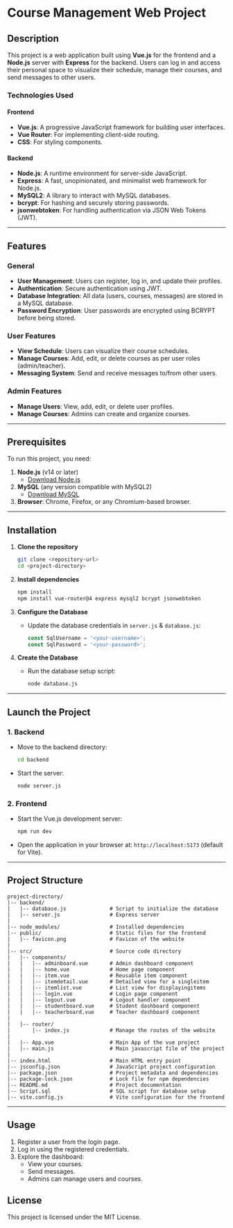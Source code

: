 # Course Management Web Project

## Description
This project is a web application built using **Vue.js** for the frontend and a **Node.js** server with **Express** for the backend. Users can log in and access their personal space to visualize their schedule, manage their courses, and send messages to other users.

### Technologies Used

#### Frontend
- **Vue.js**: A progressive JavaScript framework for building user interfaces.
- **Vue Router**: For implementing client-side routing.
- **CSS**: For styling components.

#### Backend
- **Node.js**: A runtime environment for server-side JavaScript.
- **Express**: A fast, unopinionated, and minimalist web framework for Node.js.
- **MySQL2**: A library to interact with MySQL databases.
- **bcrypt**: For hashing and securely storing passwords.
- **jsonwebtoken**: For handling authentication via JSON Web Tokens (JWT).

---

## Features

### General
- **User Management**: Users can register, log in, and update their profiles.
- **Authentication**: Secure authentication using JWT.
- **Database Integration**: All data (users, courses, messages) are stored in a MySQL database.
- **Password Encryption**: User passwords are encrypted using BCRYPT before being stored.

### User Features
- **View Schedule**: Users can visualize their course schedules.
- **Manage Courses**: Add, edit, or delete courses as per user roles (admin/teacher).
- **Messaging System**: Send and receive messages to/from other users.

### Admin Features
- **Manage Users**: View, add, edit, or delete user profiles.
- **Manage Courses**: Admins can create and organize courses.

---

## Prerequisites
To run this project, you need:

1. **Node.js** (v14 or later)
   - [Download Node.js](https://nodejs.org/en)
2. **MySQL** (any version compatible with MySQL2)
   - [Download MySQL](https://www.mysql.com/downloads/)
3. **Browser**: Chrome, Firefox, or any Chromium-based browser.

---

## Installation

1. **Clone the repository**
   ```bash
   git clone <repository-url>
   cd <project-directory>
   ```

2. **Install dependencies**
   ```bash
   npm install
   npm install vue-router@4 express mysql2 bcrypt jsonwebtoken
   ```

3. **Configure the Database**
   - Update the database credentials in `server.js` & `database.js`:
     ```javascript
     const SqlUsername = '<your-username>';
     const SqlPassword = '<your-password>';
     ```

4. **Create the Database**
   - Run the database setup script:
     ```bash
     node database.js
     ```

---

## Launch the Project

### 1. Backend
- Move to the backend directory:
   ```bash
   cd backend
   ```
- Start the server:
   ```bash
   node server.js
   ```

### 2. Frontend
- Start the Vue.js development server:
   ```bash
   npm run dev
   ```

- Open the application in your browser at: `http://localhost:5173` (default for Vite).

---

## Project Structure
```plaintext
project-directory/
|-- backend/
|   |-- database.js              # Script to initialize the database
|   |-- server.js                # Express server 
|
|-- node_modules/                # Installed dependencies
|-- public/                      # Static files for the frontend
|   |-- favicon.png              # Favicon of the website
|
|-- src/                         # Source code directory
|   |-- components/              
|   |   |-- adminboard.vue       # Admin dashboard component
|   |   |-- home.vue             # Home page component
|   |   |-- item.vue             # Reusable item component
|   |   |-- itemdetail.vue       # Detailed view for a singleitem
|   |   |-- itemlist.vue         # List view for displayingitems
|   |   |-- login.vue            # Login page component
|   |   |-- logout.vue           # Logout handler component
|   |   |-- studentboard.vue     # Student dashboard component
|   |   |-- teacherboard.vue     # Teacher dashboard component
|
|   |-- router/
|       |-- index.js             # Manage the routes of the website
|
|   |-- App.vue                  # Main App of the vue project
|   |-- main.js                  # Main javascript file of the project
|
|-- index.html                   # Main HTML entry point
|-- jsconfig.json                # JavaScript project configuration
|-- package.json                 # Project metadata and dependencies
|-- package-lock.json            # Lock file for npm dependencies
|-- README.md                    # Project documentation
|-- Script.sql                   # SQL script for database setup
|-- vite.config.js               # Vite configuration for the frontend
```
---

## Usage
1. Register a user from the login page.
2. Log in using the registered credentials.
3. Explore the dashboard:
   - View your courses.
   - Send messages.
   - Admins can manage users and courses.


## License
This project is licensed under the MIT License.




